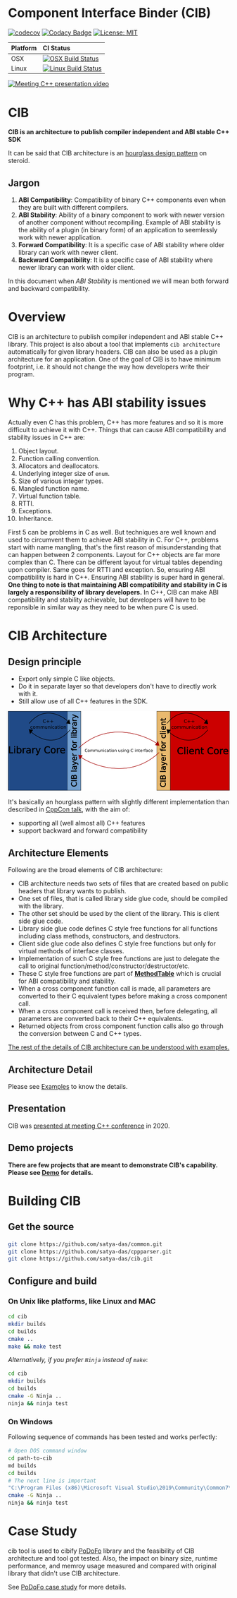 Component Interface Binder (CIB)
================================

[![codecov](https://codecov.io/gh/satya-das/cib/branch/master/graph/badge.svg)](https://codecov.io/gh/satya-das/cib)
[![Codacy Badge](https://app.codacy.com/project/badge/Grade/6170f28d64a1435098c91ac9610def4e)](https://www.codacy.com/gh/satya-das/cib/dashboard?utm_source=github.com&amp;utm_medium=referral&amp;utm_content=satya-das/cib&amp;utm_campaign=Badge_Grade)
[![License: MIT](https://img.shields.io/badge/License-MIT-yellow.svg)](https://opensource.org/licenses/MIT)

| Platform | CI Status                                                                                                                                  |
| -------- | :----------------------------------------------------------------------------------------------------------------------------------------- |
| OSX      | [![OSX Build Status](https://travis-ci.com/satya-das/cib.svg?branch=master&env=BADGE=osx)](https://travis-ci.com/github/satya-das/cib)     |
| Linux    | [![Linux Build Status](https://travis-ci.com/satya-das/cib.svg?branch=master&env=BADGE=linux)](https://travis-ci.com/github/satya-das/cib) |

[![Meeting C++ presentation video](https://img.youtube.com/vi/cp-MtGe-f6M/0.jpg)](https://www.youtube.com/watch?v=cp-MtGe-f6M)

# CIB

**CIB is an architecture to publish compiler independent and ABI stable C++ SDK**

It can be said that CIB architecture is an [hourglass design pattern](https://www.slideshare.net/StefanusDuToit/cpp-con-2014-hourglass-interfaces-for-c-apis) on steroid.

## Jargon
1. **ABI Compatibility**: Compatibility of binary C++ components even when they are built with different compilers.
2. **ABI Stability**: Ability of a binary component to work with newer version of another component without recompiling. Example of ABI stability is the ability of a plugin (in binary form) of an application to seemlessly work with newer application.
3. **Forward Compatibility**: It is a specific case of ABI stability where older library can work with newer client.
4. **Backward Compatibility**: It is a specific case of ABI stability where newer library can work with older client.

In this document when _ABI Stability_ is mentioned we will mean both forward and backward compatibility.

# Overview
CIB is an architecture to publish compiler independent and ABI stable C++ library.
This project is also about a tool that implements `cib architecture` automatically for given library headers.
CIB can also be used as a plugin architecture for an application.
One of the goal of CIB is to have minimum footprint, i.e. it should not change the way how developers write their program.

# Why C++ has ABI stability issues
Actually even C has this problem, C++ has more features and so it is more difficult to achieve it with C++.
Things that can cause ABI compatibility and stability issues in C++ are:
1. Object layout.
2. Function calling convention.
3. Allocators and deallocators.
4. Underlying integer size of `enum`.
5. Size of various integer types.
6. Mangled function name.
7. Virtual function table.
8. RTTI.
9. Exceptions.
10. Inheritance.

First 5 can be problems in C as well. But techniques are well known and used to circumvent them to achieve ABI stability in C.
For C++, problems start with name mangling, that's the first reason of misunderstanding that can happen between 2 components. Layout for C++ objects are far more complex than C. There can be different layout for virtual tables depending upon compiler. Same goes for RTTI and exception. So, ensuring ABI compatibility is hard in C++. Ensuring ABI stability is super hard in general.
**One thing to note is that maintaining ABI compatibility and stability in C is largely a responsibility of library developers.** In C++, CIB can make ABI compatibility and stability achievable, but developers will have to be reponsible in similar way as they need to be when pure C is used.

# CIB Architecture

## Design principle
  - Export only simple C like objects.
  - Do it in separate layer so that developers don't have to directly work with it.
  - Still allow use of all C++ features in the SDK.

![Integration architecture produced by CIB](img/cib_design.png "Integration architecture produced by CIB")

It's basically an hourglass pattern with slightly different implementation than described in [CppCon talk](https://www.youtube.com/watch?v=PVYdHDm0q6Y), with the aim of:
  - supporting all (well almost all) C++ features
  - support backward and forward compatibility

## Architecture Elements

 Following are the broad elements of CIB architecture:

- CIB architecture needs two sets of files that are created based on public headers that library wants to publish.
- One set of files, that is called library side glue code, should be compiled with the library.
- The other set should be used by the client of the library. This is client side glue code.
- Library side glue code defines C style free functions for all functions including class methods, constructors, and destructors.
- Client side glue code also defines C style free functions but only for virtual methods of interface classes.
- Implementation of such C style free functions are just to delegate the call to original function/method/constructor/destructor/etc.
- These C style free functions are part of [**MethodTable**](xtra-docs/#why-methodtable) which is crucial for ABI compatibility and stability.
- When a cross component function call is made, all parameters are converted to their C equivalent types before making a cross component call.
- When a cross component call is received then, before delegating, all parameters are converted back to their C++ equivalents.
- Returned objects from cross component function calls also go through the conversion between C and C++ types.

[The rest of the details of CIB architecture can be understood with examples.](examples)

## Architecture Detail
Please see [Examples](examples) to know the details.

## Presentation
CIB was [presented at meeting C++ conference](https://www.youtube.com/watch?v=cp-MtGe-f6M) in 2020.

## Demo projects
**There are few projects that are meant to demonstrate CIB's capability. Please see [Demo](demo) for details.**

# Building CIB
## Get the source

```sh
git clone https://github.com/satya-das/common.git
git clone https://github.com/satya-das/cppparser.git
git clone https://github.com/satya-das/cib.git
```

## Configure and build

### On Unix like platforms, like Linux and MAC

```sh
cd cib
mkdir builds
cd builds
cmake ..
make && make test
```

*Alternatively, if you prefer `Ninja` instead of `make`*:

```sh
cd cib
mkdir builds
cd builds
cmake -G Ninja ..
ninja && ninja test
```
### On Windows

Following sequence of commands has been tested and works perfectly:

```sh
# Open DOS command window
cd path-to-cib
md builds
cd builds
# The next line is important
"C:\Program Files (x86)\Microsoft Visual Studio\2019\Community\Common7\Tools\VsDevCmd.bat"
cmake -G Ninja ..
ninja && ninja test
```

# Case Study

cib tool is used to cibify [PoDoFo](http://podofo.sourceforge.net) library and the feasibility of CIB architecture and tool got tested.
Also, the impact on binary size, runtime performance, and memroy usage measured and compared with original library that didn't use CIB architecture.

See [PoDoFo case study](case-studies/PoDoFo/podofo/cibification) for more details.
